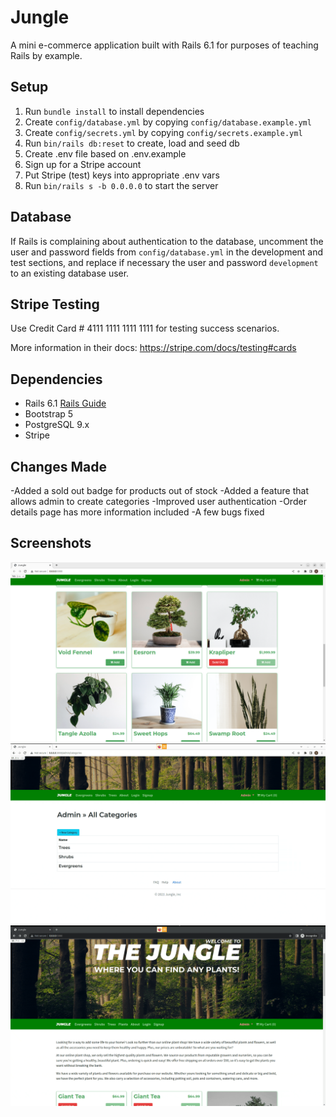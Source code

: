 # Jungle

A mini e-commerce application built with Rails 6.1 for purposes of teaching Rails by example.

## Setup

1. Run `bundle install` to install dependencies
2. Create `config/database.yml` by copying `config/database.example.yml`
3. Create `config/secrets.yml` by copying `config/secrets.example.yml`
4. Run `bin/rails db:reset` to create, load and seed db
5. Create .env file based on .env.example
6. Sign up for a Stripe account
7. Put Stripe (test) keys into appropriate .env vars
8. Run `bin/rails s -b 0.0.0.0` to start the server

## Database

If Rails is complaining about authentication to the database, uncomment the user and password fields from `config/database.yml` in the development and test sections, and replace if necessary the user and password `development` to an existing database user.

## Stripe Testing

Use Credit Card # 4111 1111 1111 1111 for testing success scenarios.

More information in their docs: <https://stripe.com/docs/testing#cards>

## Dependencies

- Rails 6.1 [Rails Guide](http://guides.rubyonrails.org/v6.1/)
- Bootstrap 5
- PostgreSQL 9.x
- Stripe

## Changes Made

-Added a sold out badge for products out of stock
-Added a feature that allows admin to create categories
-Improved user authentication
-Order details page has more information included
-A few bugs fixed

## Screenshots

!["A picture of the sold out badge"](https://github.com/SimRai32/jungle/blob/master/docs/soldOutBadge.png?raw=true)
!["A gif of the create category feature"](https://github.com/SimRai32/jungle/blob/master/docs/createCategory.gif?raw=true)
!["A gif of the user auth improvement"](https://github.com/SimRai32/jungle/blob/master/docs/userAuth.gif?raw=true)
